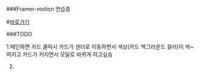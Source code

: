 ###Framer-motion 연습중

#[바로가기](https://curious-tulumba-40d061.netlify.app)

###TODO

1.메인화면 카드 클릭시 카드가 센터로 이동하면서 색상(카드 백그라운드 컬러)이 싹~ 퍼지고 카드가 커지면서 모달로 바뀌게 하고싶슴

2.
